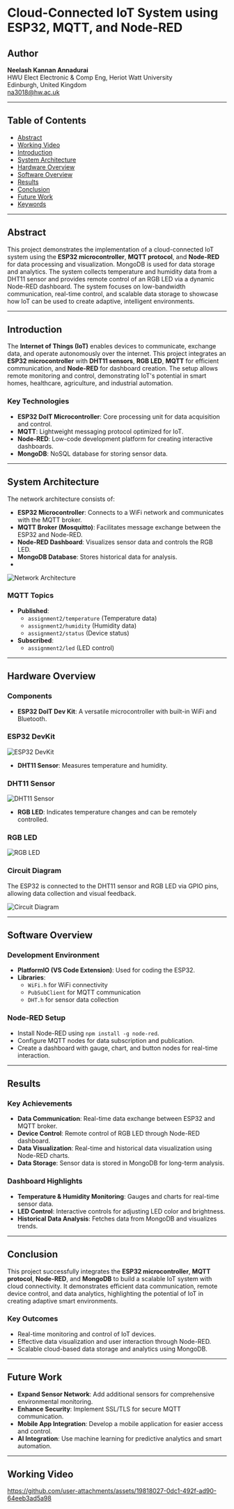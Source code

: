# Cloud-Connected IoT System using ESP32, MQTT, and Node-RED

## Author
**Neelash Kannan Annadurai**  
HWU Elect Electronic & Comp Eng, Heriot Watt University  
Edinburgh, United Kingdom  
na3018@hw.ac.uk

---

## Table of Contents
- [Abstract](#abstract)
- [Working Video](#Working-Video)
- [Introduction](#introduction)
- [System Architecture](#system-architecture)
- [Hardware Overview](#hardware-overview)
- [Software Overview](#software-overview)
- [Results](#results)
- [Conclusion](#conclusion)
- [Future Work](#future-work)
- [Keywords](#keywords)

---

## Abstract
This project demonstrates the implementation of a cloud-connected IoT system using the **ESP32 microcontroller**, **MQTT protocol**, and **Node-RED** for data processing and visualization. MongoDB is used for data storage and analytics. The system collects temperature and humidity data from a DHT11 sensor and provides remote control of an RGB LED via a dynamic Node-RED dashboard. The system focuses on low-bandwidth communication, real-time control, and scalable data storage to showcase how IoT can be used to create adaptive, intelligent environments.

---
## Introduction
The **Internet of Things (IoT)** enables devices to communicate, exchange data, and operate autonomously over the internet. This project integrates an **ESP32 microcontroller** with **DHT11 sensors**, **RGB LED**, **MQTT** for efficient communication, and **Node-RED** for dashboard creation. The setup allows remote monitoring and control, demonstrating IoT's potential in smart homes, healthcare, agriculture, and industrial automation.

### Key Technologies
- **ESP32 DoIT Microcontroller**: Core processing unit for data acquisition and control.
- **MQTT**: Lightweight messaging protocol optimized for IoT.
- **Node-RED**: Low-code development platform for creating interactive dashboards.
- **MongoDB**: NoSQL database for storing sensor data.

---

## System Architecture
The network architecture consists of:
- **ESP32 Microcontroller**: Connects to a WiFi network and communicates with the MQTT broker.
- **MQTT Broker (Mosquitto)**: Facilitates message exchange between the ESP32 and Node-RED.
- **Node-RED Dashboard**: Visualizes sensor data and controls the RGB LED.
- **MongoDB Database**: Stores historical data for analysis.
- 
![Network Architecture](images/Architecture.png)

### MQTT Topics
- **Published**: 
  - `assignment2/temperature` (Temperature data)
  - `assignment2/humidity` (Humidity data)
  - `assignment2/status` (Device status)
- **Subscribed**:
  - `assignment2/led` (LED control)

---

## Hardware Overview
### Components
- **ESP32 DoIT Dev Kit**: A versatile microcontroller with built-in WiFi and Bluetooth.
### ESP32 DevKit
![ESP32 DevKit](images/esp32_devkit.jpg)


- **DHT11 Sensor**: Measures temperature and humidity.
### DHT11 Sensor
![DHT11 Sensor](images/dht11_sensor.jpg)

- **RGB LED**: Indicates temperature changes and can be remotely controlled.

### RGB LED
![RGB LED](images/rgb_led.jpg)
### Circuit Diagram
The ESP32 is connected to the DHT11 sensor and RGB LED via GPIO pins, allowing data collection and visual feedback.

![Circuit Diagram](images/circuit.png)

---

## Software Overview
### Development Environment
- **PlatformIO (VS Code Extension)**: Used for coding the ESP32.
- **Libraries**:
  - `WiFi.h` for WiFi connectivity
  - `PubSubClient` for MQTT communication
  - `DHT.h` for sensor data collection

### Node-RED Setup
- Install Node-RED using `npm install -g node-red`.
- Configure MQTT nodes for data subscription and publication.
- Create a dashboard with gauge, chart, and button nodes for real-time interaction.

---

## Results
### Key Achievements
- **Data Communication**: Real-time data exchange between ESP32 and MQTT broker.
- **Device Control**: Remote control of RGB LED through Node-RED dashboard.
- **Data Visualization**: Real-time and historical data visualization using Node-RED charts.
- **Data Storage**: Sensor data is stored in MongoDB for long-term analysis.

### Dashboard Highlights
- **Temperature & Humidity Monitoring**: Gauges and charts for real-time sensor data.
- **LED Control**: Interactive controls for adjusting LED color and brightness.
- **Historical Data Analysis**: Fetches data from MongoDB and visualizes trends.

---

## Conclusion
This project successfully integrates the **ESP32 microcontroller**, **MQTT protocol**, **Node-RED**, and **MongoDB** to build a scalable IoT system with cloud connectivity. It demonstrates efficient data communication, remote device control, and data analytics, highlighting the potential of IoT in creating adaptive smart environments.

### Key Outcomes
- Real-time monitoring and control of IoT devices.
- Effective data visualization and user interaction through Node-RED.
- Scalable cloud-based data storage and analytics using MongoDB.

---

## Future Work
- **Expand Sensor Network**: Add additional sensors for comprehensive environmental monitoring.
- **Enhance Security**: Implement SSL/TLS for secure MQTT communication.
- **Mobile App Integration**: Develop a mobile application for easier access and control.
- **AI Integration**: Use machine learning for predictive analytics and smart automation.

---

## Working Video
https://github.com/user-attachments/assets/19818027-0dc1-492f-ad90-64eeb3ad5a98
